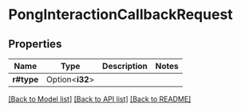 # PongInteractionCallbackRequest

## Properties

Name | Type | Description | Notes
------------ | ------------- | ------------- | -------------
**r#type** | Option<**i32**> |  | 

[[Back to Model list]](../README.md#documentation-for-models) [[Back to API list]](../README.md#documentation-for-api-endpoints) [[Back to README]](../README.md)


